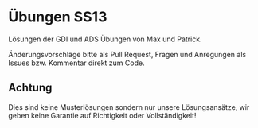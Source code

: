 Übungen SS13
====
Lösungen der GDI und ADS Übungen von Max und Patrick.

Änderungsvorschläge bitte als Pull Request, Fragen und Anregungen als Issues bzw. Kommentar direkt zum Code.

Achtung
----
Dies sind keine Musterlösungen sondern nur unsere Lösungsansätze, wir geben keine Garantie auf Richtigkeit oder Vollständigkeit!
